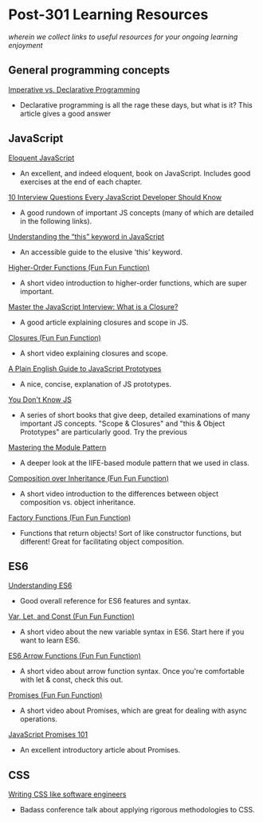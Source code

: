 # Post-301 Learning Resources
*wherein we collect links to useful resources for your ongoing learning enjoyment*

## General programming concepts
[Imperative vs. Declarative Programming](https://medium.com/@tylermcginnis/imperative-vs-declarative-programming-283e96bf8aea#.d93t7em2f)


- Declarative programming is all the rage these days, but what is it? This article gives a good answer

## JavaScript
[Eloquent JavaScript](http://eloquentjavascript.net/)

- An excellent, and indeed eloquent, book on JavaScript. Includes good exercises at the end of each chapter.

[10 Interview Questions Every JavaScript Developer Should Know](https://medium.com/javascript-scene/10-interview-questions-every-javascript-developer-should-know-6fa6bdf5ad95#.iyb3l8w7i)

- A good rundown of important JS concepts (many of which are detailed in the following links).

[Understanding the “this” keyword in JavaScript](https://toddmotto.com/understanding-the-this-keyword-in-javascript/)

- An accessible guide to the elusive 'this' keyword.

[Higher-Order Functions (Fun Fun Function)](https://www.youtube.com/watch?v=BMUiFMZr7vk)

- A short video introduction to higher-order functions, which are super important.

[Master the JavaScript Interview: What is a Closure?](https://medium.com/javascript-scene/master-the-javascript-interview-what-is-a-closure-b2f0d2152b36#.o5kc5fhlm)

- A good article explaining closures and scope in JS.

[Closures (Fun Fun Function)](https://www.youtube.com/watch?v=CQqwU2Ixu-U)

- A short video explaining closures and scope.

[A Plain English Guide to JavaScript Prototypes](http://sporto.github.io/blog/2013/02/22/a-plain-english-guide-to-javascript-prototypes/)

- A nice, concise, explanation of JS prototypes.

[You Don't Know JS](https://github.com/getify/You-Dont-Know-JS)

- A series of short books that give deep, detailed examinations of many important JS concepts. "Scope & Closures" and "this & Object Prototypes" are particularly good. Try the previous

[Mastering the Module Pattern](https://toddmotto.com/mastering-the-module-pattern/)

- A deeper look at the IIFE-based module pattern that we used in class.

[Composition over Inheritance (Fun Fun Function)](https://www.youtube.com/watch?v=wfMtDGfHWpA)

- A short video introduction to the differences between object composition vs. object inheritance.

[Factory Functions (Fun Fun Function)](https://www.youtube.com/watch?v=ImwrezYhw4w)

- Functions that return objects! Sort of like constructor functions, but different! Great for facilitating object composition.

## ES6

[Understanding ES6](https://leanpub.com/understandinges6/read)

- Good overall reference for ES6 features and syntax.

[Var, Let, and Const (Fun Fun Function)](https://www.youtube.com/watch?v=sjyJBL5fkp8)

- A short video about the new variable syntax in ES6. Start here if you want to learn ES6.

[ES6 Arrow Functions (Fun Fun Function)](https://www.youtube.com/watch?v=6sQDTgOqh-I)

- A short video about arrow function syntax. Once you're comfortable with let & const, check this out.

[Promises (Fun Fun Function)](https://www.youtube.com/watch?v=2d7s3spWAzo)

- A short video about Promises, which are great for dealing with async operations.

[JavaScript Promises 101](https://bitsofco.de/javascript-promises-101/)

- An excellent introductory article  about Promises.

## CSS

[Writing CSS like software engineers](https://www.youtube.com/watch?v=RNRipJvdsyQ)

- Badass conference talk about applying rigorous methodologies to CSS.

